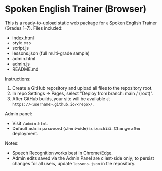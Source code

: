 # Spoken English Trainer (Browser)

This is a ready-to-upload static web package for a Spoken English Trainer (Grades 1–7).
Files included:
- index.html
- style.css
- script.js
- lessons.json (full multi-grade sample)
- admin.html
- admin.js
- README.md

Instructions:
1. Create a GitHub repository and upload all files to the repository root.
2. In repo Settings → Pages, select "Deploy from branch: main / (root)".
3. After GitHub builds, your site will be available at `https://<username>.github.io/<repo>/`.

Admin panel:
- Visit `/admin.html`.
- Default admin password (client-side) is `teach123`. Change after deployment.

Notes:
- Speech Recognition works best in Chrome/Edge.
- Admin edits saved via the Admin Panel are client-side only; to persist changes for all users, update `lessons.json` in the repository.
